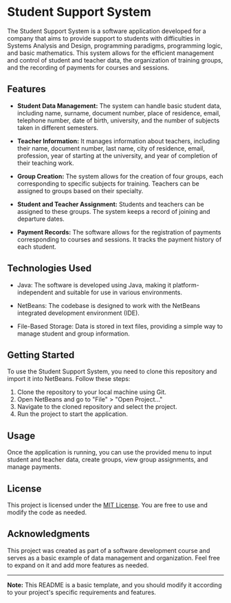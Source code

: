 # Student Support System

The Student Support System is a software application developed for a company that aims to provide support to students with difficulties in Systems Analysis and Design, programming paradigms, programming logic, and basic mathematics. This system allows for the efficient management and control of student and teacher data, the organization of training groups, and the recording of payments for courses and sessions.

## Features

- **Student Data Management:** The system can handle basic student data, including name, surname, document number, place of residence, email, telephone number, date of birth, university, and the number of subjects taken in different semesters.

- **Teacher Information:** It manages information about teachers, including their name, document number, last name, city of residence, email, profession, year of starting at the university, and year of completion of their teaching work.

- **Group Creation:** The system allows for the creation of four groups, each corresponding to specific subjects for training. Teachers can be assigned to groups based on their specialty.

- **Student and Teacher Assignment:** Students and teachers can be assigned to these groups. The system keeps a record of joining and departure dates.

- **Payment Records:** The software allows for the registration of payments corresponding to courses and sessions. It tracks the payment history of each student.

## Technologies Used

- Java: The software is developed using Java, making it platform-independent and suitable for use in various environments.

- NetBeans: The codebase is designed to work with the NetBeans integrated development environment (IDE).

- File-Based Storage: Data is stored in text files, providing a simple way to manage student and group information.

## Getting Started

To use the Student Support System, you need to clone this repository and import it into NetBeans. Follow these steps:

1. Clone the repository to your local machine using Git.
2. Open NetBeans and go to "File" > "Open Project..."
3. Navigate to the cloned repository and select the project.
4. Run the project to start the application.

## Usage

Once the application is running, you can use the provided menu to input student and teacher data, create groups, view group assignments, and manage payments.

## License

This project is licensed under the [MIT License](LICENSE). You are free to use and modify the code as needed.

## Acknowledgments

This project was created as part of a software development course and serves as a basic example of data management and organization. Feel free to expand on it and add more features as needed.

---

**Note:** This README is a basic template, and you should modify it according to your project's specific requirements and features.
